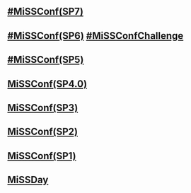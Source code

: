 ## [#MiSSConf(SP7)](SP7)
## [#MiSSConf(SP6)](SP6) [#MiSSConfChallenge](Challenge)
## [#MiSSConf(SP5)](SP5)
## [MiSSConf(SP4.0)](https://www.techtalkthai.com/missconfsp4-0-registration-will-start-in-2018-03-16/)
## [MiSSConf(SP3)](https://www.techtalkthai.com/missconfsp3-registration-date-is-marked-at-march-15th-2017-12-00/)
## [MiSSConf(SP2)](https://www.techtalkthai.com/missconfsp2-tickets-will-be-available-for-free-at-noon-of-2016-11-03/)
## [MiSSConf(SP1)](https://www.techtalkthai.com/introduce-to-missconfsp1-free-it-security-seminar/)
## [MiSSDay](https://www.techtalkthai.com/it-connect-miss-day/)

<!-- [![](/img/lineat-missconf-v2-640.png "Talk w/ us via LINE")](https://line.me/R/ti/p/%40missconf) -->